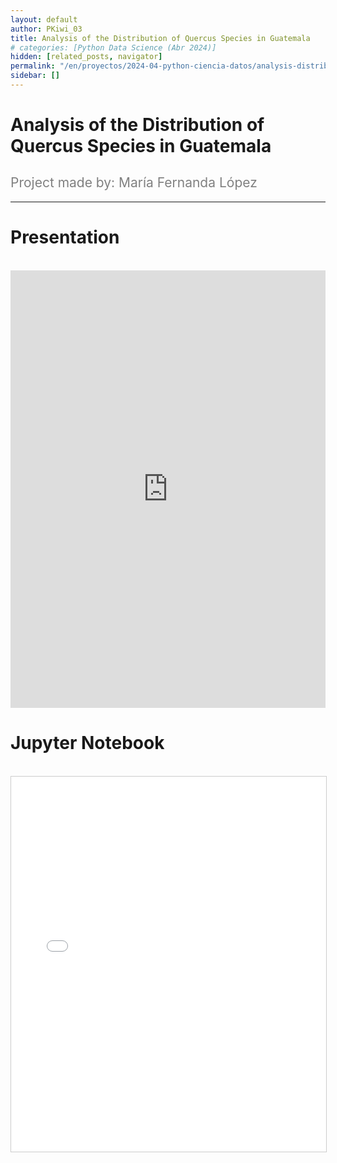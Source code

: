```yaml
---
layout: default
author: PKiwi_03
title: Analysis of the Distribution of Quercus Species in Guatemala
# categories: [Python Data Science (Abr 2024)]
hidden: [related_posts, navigator]
permalink: "/en/proyectos/2024-04-python-ciencia-datos/analysis-distribution-quercus-guatemala.html"
sidebar: []
---
```


# Analysis of the Distribution of Quercus Species in Guatemala
<h2 style="color: gray; font-weight: normal;">
Project made by:  María Fernanda López 
</h2>

---

# Presentation
<br>

<iframe width="100%" height="700" src="https://www.youtube.com/embed/xunOB48qzgQ?si=so7RMx8uIrb8yl3Uc" frameborder="0" allow="accelerometer; autoplay; clipboard-write; encrypted-media; gyroscope; picture-in-picture; web-share" referrerpolicy="strict-origin-when-cross-origin" allowfullscreen></iframe>

<br>

# Jupyter Notebook

<br>
<iframe 
    src="/assets/html/maria_lopez.html" 
    width="100%" 
    height="600" 
    style="border: 1px solid #ccc;"
></iframe>